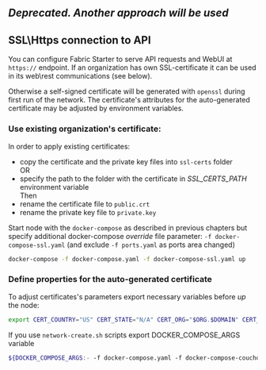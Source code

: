## _Deprecated. Another approach will be used_ 

<a name="sslhttps"></a>
## SSL\Https connection to API

You can configure Fabric Starter to serve API requests and WebUI at `https://` endpoint.
If an organization has own SSL-certificate it can be used in its web\rest communications (see below).  

Otherwise a self-signed certificate will be generated with `openssl` during first run of the network. 
The certificate's attributes for the auto-generated certificate may be adjusted by environment variables. 


### Use existing organization's certificate:
In order to apply existing certificates:  

- copy the certificate and the private key files into `ssl-certs` folder  
OR
- specify the path to the folder with the certificate in *SSL_CERTS_PATH* environment variable  
Then
- rename the certificate file to `public.crt` 
- rename the private key file to `private.key`

Start node with the `docker-compose` as described in previous chapters 
but specify additional docker-compose _override_ file parameter: `-f docker-compose-ssl.yaml` 
(and exclude `-f ports.yaml` as ports area changed)  

```bash
docker-compose -f docker-compose.yaml -f docker-compose-ssl.yaml up
```

### Define properties for the auto-generated certificate

To adjust certificates's parameters export necessary variables before _up_ the node:

```bash 
export CERT_COUNTRY="US" CERT_STATE="N/A" CERT_ORG="$ORG.$DOMAIN" CERT_ORGANIZATIONAL_UNIT="Hyperledger Fabric Blockchain" CERT_COMMON_NAME="Fabric-Starter-Rest-API"
```

If you use `network-create.sh` scripts export DOCKER_COMPOSE_ARGS variable 
```bash 
${DOCKER_COMPOSE_ARGS:- -f docker-compose.yaml -f docker-compose-couchdb.yaml -f multihost.yaml -f docker-compose-ssl.yaml}
```
